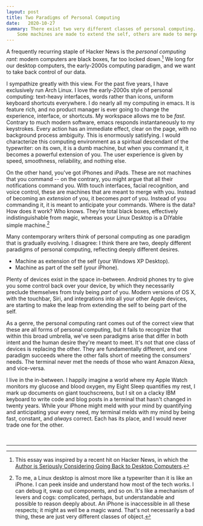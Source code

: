 ```yaml
---
layout: post
title: Two Paradigms of Personal Computing
date:   2020-10-27
summary: There exist two very different classes of personal computing.
    Some machines are made to extend the self, others are made to merge with the self.
---
```



A frequently recurring staple of Hacker News is the *personal computing rant*:
modern computers are black boxes, far too locked down.[^1]
We long for our desktop computers, the early-2000s computing paradigm,
and we want to take back control of our data.


I sympathize greatly with this view.
For the past five years, I have exclusively run Arch Linux.
I love the early-2000s style of personal computing: text-heavy interfaces,
words rather than icons, uniform keyboard shortcuts everywhere.
I do nearly all my computing in emacs.
It is feature rich, and no product manager is ever going to change the experience, interface, or shortcuts.
My workspace allows me to be *fast*.
Contrary to much modern software, emacs responds instantaneously to my keystrokes.
Every action has an immediate effect, clear on the page, with no background process ambiguity.
This is enormously satisfying.
I would characterize this computing environment as a
spiritual descendant of the typewriter:
on its own, it is a dumb machine, but when you command it, it becomes a powerful
extension of you.
The user experience is given by speed, smoothness, reliability, and nothing else.


On the other hand, you've got iPhones and iPads.
These are not machines that you command -- on the contrary, you might argue
that all their notifications command you. With touch interfaces,
facial recognition, and
voice control, these are machines that are meant to merge with you.
Instead of becoming an *extension* of you, it becomes *part* of you.
Instead of you commanding it, it is meant to anticipate your commands.
Where is the data? How does it work? Who knows. They're total black boxes,
effectively indistinguishable from magic, whereas your Linux Desktop is a
DIYable simple machine.[^2]


Many contemporary writers think of personal computing as
one paradigm that is gradually evolving. I disagree: I think there are two,
deeply different paradigms of personal computing, reflecting deeply different desires.

- Machine as extension of the self (your Windows XP Desktop).
- Machine as part of the self (your iPhone).


Plenty of devices exist in the space in-between. Android phones
try to give you some control back over your device, by which they necessarily
preclude themselves from truly being *part* of you. Modern versions of OS X,
with the touchbar, Siri, and integrations into all your other Apple devices, are
starting to make the leap from extending the self to being part of the self.


As a genre, the personal computing rant comes out of the correct view that
these are all forms of personal computing, but it fails to recognize that
within this broad umbrella, we've seen paradigms arise that differ in both
intent and the human desire they're meant to meet.
It's not that one
class of devices is replacing the other.
They are fundamentally different, and one paradigm succeeds where the other
falls short of meeting the consumers' needs.
The terminal never met the needs of those who want Amazon Alexa, and vice-versa.


I live in the in-between. I happily imagine a world where my Apple Watch
monitors my glucose and blood oxygen, my Eight Sleep quantifies my rest,
I mark up documents on giant touchscreens, but I sit on a clacky
IBM keyboard to write code and blog posts in a terminal that hasn't changed
in twenty years. While your iPhone might meld with your mind by quantifying
and anticipating your every need, my terminal melds with my mind by
being fast, constant, and *always* correct. Each has its place, and I would
never trade one for the other.




<br/>

---


[^1]: This essay was inspired by a recent hit on Hacker News,
    in which the [Author is Seriously Considering Going Back to Desktop Computers](http://misc-stuff.terraaeon.com/articles/locked-down-computers.html).

[^2]: To me, a Linux desktop is almost more like a typewriter than it is like an iPhone.
    I can peek inside and understand how most of the tech works.
    I can debug it, swap out components, and so on.
    It's like a mechanism of levers and cogs: complicated, perhaps, but understandable
    and possible to reason deeply about. An iPhone is inaccessible in all these
    respects; it might as well be a magic wand. That's not necessarily a bad thing,
    these are just very different classes of object.
